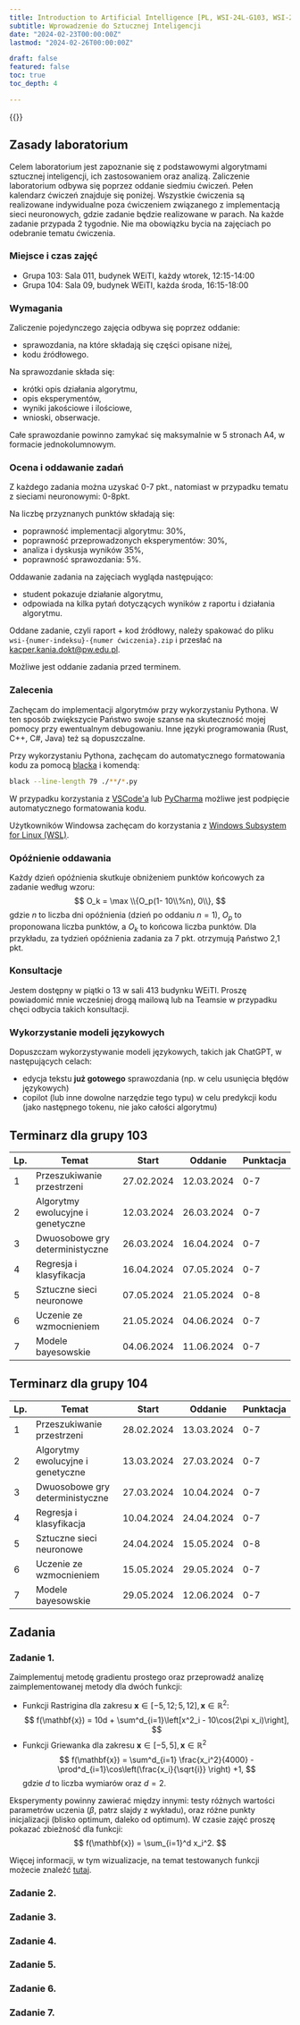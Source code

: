 ```yaml
---
title: Introduction to Artificial Intelligence [PL, WSI-24L-G103, WSI-24L-G104]
subtitle: Wprowadzenie do Sztucznej Inteligencji
date: "2024-02-23T00:00:00Z"
lastmod: "2024-02-26T00:00:00Z"

draft: false
featured: false
toc: true
toc_depth: 4

---
```


{{<toc>}}
## Zasady laboratorium
Celem laboratorium jest zapoznanie się z podstawowymi algorytmami sztucznej
inteligencji, ich zastosowaniem oraz analizą. Zaliczenie laboratorium odbywa się
poprzez oddanie siedmiu ćwiczeń. Pełen kalendarz ćwiczeń znajduje się poniżej.
Wszystkie ćwiczenia są realizowane indywidualne poza ćwiczeniem związanego z
implementacją sieci neuronowych, gdzie zadanie będzie realizowane w parach. Na każde zadanie przypada 2 tygodnie. Nie ma
obowiązku bycia na zajęciach po odebranie tematu ćwiczenia.

### Miejsce i czas zajęć

- Grupa 103: Sala 011, budynek WEiTI, każdy wtorek, 12:15-14:00
- Grupa 104: Sala 09, budynek WEiTI, każda środa, 16:15-18:00


### Wymagania 
Zaliczenie pojedynczego zajęcia odbywa się poprzez oddanie:
- sprawozdania, na które składają się części opisane niżej,
- kodu źródłowego.

Na sprawozdanie składa się:
- krótki opis działania algorytmu,
- opis eksperymentów,
- wyniki jakościowe i ilościowe,
- wnioski, obserwacje.

Całe sprawozdanie powinno zamykać się maksymalnie w 5 stronach A4, w formacie jednokolumnowym.

### Ocena i oddawanie zadań
Z każdego zadania można uzyskać 0-7 pkt., natomiast w przypadku tematu z
sieciami neuronowymi: 0-8pkt. 

Na liczbę przyznanych punktów składają się:
- poprawność implementacji algorytmu: 30%,
- poprawność przeprowadzonych eksperymentów: 30%,
- analiza i dyskusja wyników 35%,
- poprawność sprawozdania: 5%.

Oddawanie zadania na zajęciach wygląda następująco:
- student pokazuje działanie algorytmu,
- odpowiada na kilka pytań dotyczących wyników z raportu i działania algorytmu.

Oddane zadanie, czyli raport + kod źródłowy, należy spakować do pliku
`wsi-{numer-indeksu}-{numer ćwiczenia}.zip`  i przesłać na
kacper.kania.dokt@pw.edu.pl. 

Możliwe jest oddanie zadania przed terminem.


### Zalecenia
Zachęcam do implementacji algorytmów przy wykorzystaniu Pythona. W ten sposób
zwiększycie Państwo swoje szanse na skuteczność mojej pomocy przy ewentualnym
debugowaniu. Inne języki programowania (Rust, C++, C#, Java) też są
dopuszczalne. 

Przy wykorzystaniu Pythona, zachęcam do automatycznego formatowania kodu za
pomocą [blacka](https://github.com/psf/black) i komendą:
```bash
black --line-length 79 ./**/*.py
```

W przypadku korzystania z [VSCode'a](https://marketplace.visualstudio.com/items?itemName=ms-python.black-formatter) lub [PyCharma](https://black.readthedocs.io/en/stable/integrations/editors.html) możliwe jest podpięcie
automatycznego formatowania kodu.

Użytkowników Windowsa zachęcam do korzystania z [Windows Subsystem for Linux
(WSL)](https://learn.microsoft.com/en-us/windows/wsl/install).

### Opóźnienie oddawania
Każdy dzień opóźnienia skutkuje obniżeniem punktów końcowych za zadanie według
wzoru:
$$
O_k = \max \\{O_p(1- 10\\%n), 0\\},
$$
gdzie $n$ to liczba dni opóźnienia (dzień po oddaniu $n=1$), $O_p$ to
proponowana liczba punktów, a $O_k$ to końcowa liczba punktów. Dla przykładu,
za tydzień opóźnienia zadania za 7 pkt. otrzymują Państwo 2,1 pkt.


### Konsultacje
Jestem dostępny w piątki o 13 w sali 413 budynku WEiTI. Proszę powiadomić mnie
wcześniej drogą mailową lub na Teamsie w przypadku chęci odbycia takich konsultacji.


### Wykorzystanie modeli językowych
Dopuszczam wykorzystywanie modeli językowych, takich jak ChatGPT, w
następujących celach:
- edycja tekstu **już gotowego** sprawozdania (np. w celu usunięcia błędów
  językowych)
- copilot (lub inne dowolne narzędzie tego typu) w celu predykcji kodu (jako
  następnego tokenu, nie jako całości algorytmu)

## Terminarz dla grupy 103

| Lp. | Temat | Start | Oddanie | Punktacja |
|---|---|---|----|----|
| 1 | Przeszukiwanie przestrzeni | 27.02.2024 | 12.03.2024 | 0-7 |
| 2| Algorytmy ewolucyjne i genetyczne | 12.03.2024 | 26.03.2024 | 0-7 |
| 3| Dwuosobowe gry deterministyczne | 26.03.2024 | 16.04.2024 | 0-7 |
| 4| Regresja i klasyfikacja | 16.04.2024 | 07.05.2024 | 0-7 |
| 5| Sztuczne sieci neuronowe | 07.05.2024 | 21.05.2024 | 0-8 |
| 6| Uczenie ze wzmocnieniem | 21.05.2024 | 04.06.2024 | 0-7 |
| 7| Modele bayesowskie | 04.06.2024 | 11.06.2024 | 0-7 |

## Terminarz dla grupy 104

|Lp. | Temat | Start | Oddanie | Punktacja |
|--|---|---|----|----|
|1| Przeszukiwanie przestrzeni | 28.02.2024 | 13.03.2024 | 0-7 |
|2| Algorytmy ewolucyjne i genetyczne | 13.03.2024 | 27.03.2024 | 0-7 |
|3| Dwuosobowe gry deterministyczne | 27.03.2024 | 10.04.2024 | 0-7 |
|4| Regresja i klasyfikacja | 10.04.2024 | 24.04.2024 | 0-7 |
|5| Sztuczne sieci neuronowe | 24.04.2024 | 15.05.2024 | 0-8 |
|6| Uczenie ze wzmocnieniem | 15.05.2024 | 29.05.2024 | 0-7 |
|7| Modele bayesowskie | 29.05.2024 | 12.06.2024 | 0-7 |

## Zadania

### Zadanie 1.
Zaimplementuj metodę gradientu prostego oraz przeprowadź analizę zaimplementowanej metody dla dwóch funkcji:
- Funkcji Rastrigina dla zakresu $\mathbf{x} \in [-5,12; 5,12], \mathbf{x}\in\mathbb{R}^2$:
$$
f(\mathbf{x}) = 10d + \sum^d_{i=1}\left[x^2_i - 10\cos(2\pi x_i)\right],
$$
- Funkcji Griewanka dla zakresu $\mathbf{x} \in [-5, 5], \mathbf{x}\in\mathbb{R}^2$
$$
f(\mathbf{x}) = \sum^d_{i=1} \frac{x_i^2}{4000} -
\prod^d_{i=1}\cos\left(\frac{x_i}{\sqrt{i}} \right) +1,
$$
gdzie $d$ to liczba wymiarów oraz $d{=}2$.

Eksperymenty powinny zawierać między innymi: testy różnych wartości parametrów
uczenia ($\beta$, patrz slajdy z wykładu), oraz różne punkty inicjalizacji (blisko optimum, daleko od optimum). W czasie zajęć proszę pokazać zbieżność dla
funkcji:
$$
f(\mathbf{x}) = \sum_{i=1}^d x_i^2.
$$

Więcej informacji, w tym wizualizacje, na temat testowanych funkcji możecie
znaleźć [tutaj](https://www.sfu.ca/~ssurjano/optimization.html).


### Zadanie 2.
### Zadanie 3.
### Zadanie 4.
### Zadanie 5.
### Zadanie 6.
### Zadanie 7.
